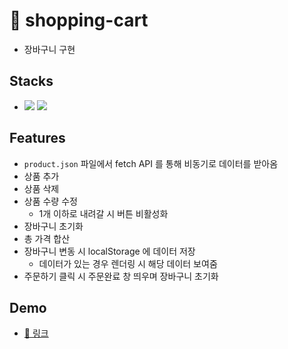 # 🧺 shopping-cart

- 장바구니 구현

## Stacks

- <img src="https://img.shields.io/badge/React-61DAFB?style=flatgit&logo=React&logoColor=white"/> <img src="https://img.shields.io/badge/React Redux-764ABC?style=flat&logo=Redux&logoColor=white"/>

## Features

- `product.json` 파일에서 fetch API 를 통해 비동기로 데이터를 받아옴
- 상품 추가
- 상품 삭제
- 상품 수량 수정
  - 1개 이하로 내려갈 시 버튼 비활성화
- 장바구니 초기화
- 총 가격 합산
- 장바구니 변동 시 localStorage 에 데이터 저장
  - 데이터가 있는 경우 렌더링 시 해당 데이터 보여줌
- 주문하기 클릭 시 주문완료 창 띄우며 장바구니 초기화

## Demo

- <a href='https://soft-lamington-fe7623.netlify.app/'>🔗 링크</a>
